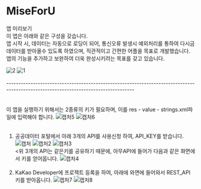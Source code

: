 # MiseForU


앱 미리보기<br>
이 앱은 아래와 같은 구성을 갖습니다.<br>
앱 시작 시, 데이터는 자동으로 로딩이 되어, 통신오류 발생시 예외처리를 통하여 다시금 데이터를 받아올수 있도록 하였으며,
직관적이고 간편한 어플을 목표로 개발했습니다. 앱의 기능을 추가하고 보완하여 더욱 완성시키려는 목표를 갖고 있습니다.

![2](https://user-images.githubusercontent.com/60813834/98635942-2f7a1400-2369-11eb-9a3e-0c03f3567ffd.png)
![1](https://user-images.githubusercontent.com/60813834/98635939-2e48e700-2369-11eb-95f0-f397097e7a83.png)
<br><br>
-----------------------------------------------------------------------------------------------------------------------------------<br><br><br>
이 앱을 실행하기 위해서는 2종류의 키가 필요하며, 이를 res - value - strings.xml파일에 입력해야 합니다.
![캡처5](https://user-images.githubusercontent.com/60813834/98635915-25581580-2369-11eb-90ea-0edc4a5f722a.PNG)
![캡처6](https://user-images.githubusercontent.com/60813834/98635923-27ba6f80-2369-11eb-8977-baef3dca4231.PNG)<br><br>

1. 공공데이터 포털에서 아래 3개의 API를 사용신청 하여, API_KEY를 받습니다.
![캡처](https://user-images.githubusercontent.com/60813834/98635880-16716300-2369-11eb-90a8-31b5e44bb452.PNG)
![캡처2](https://user-images.githubusercontent.com/60813834/98635892-1a04ea00-2369-11eb-9ba0-deaf99084fa8.PNG)
![캡처3](https://user-images.githubusercontent.com/60813834/98635895-1bcead80-2369-11eb-96c3-dfcac974b4c5.PNG)<br>
<위 3개의 API는 같은키를 공유하기 때문에, 아무API에 들어가 다음과 같은 화면에서 키를 얻어옵니다.
![캡처4](https://user-images.githubusercontent.com/60813834/98635900-1e310780-2369-11eb-887b-2b9df8fbf785.PNG)<br><br>
2. KaKao Developer에 프로젝트 등록을 하여, 아래에 와면에 들어와서 REST_API 키를 받아옵니다.
![캡처7](https://user-images.githubusercontent.com/60813834/98635928-29843300-2369-11eb-9e74-063e857e798a.PNG)
![캡처8](https://user-images.githubusercontent.com/60813834/98635933-2b4df680-2369-11eb-955f-847b16603474.PNG)<br><br>

